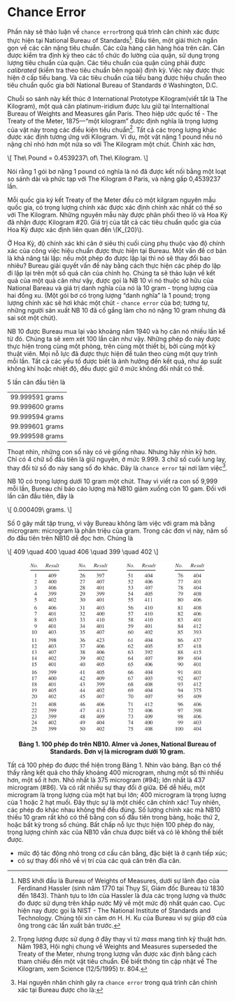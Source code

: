 # Chance Error

Phần này sẽ thảo luận về `chance error`trong quá trình cân chính xác được thực hiện tại National Bureau of Standards[^1]. Đầu tiên, một giải thích ngắn gọn về các cân nặng tiêu chuẩn. Các cửa hàng cân hàng hóa trên cân. Cân được kiểm tra định kỳ theo các tổ chức đo lường của quận, sử dụng trọng lượng tiêu chuẩn của quận. Các tiêu chuẩn của quận cũng phải được _calibrated_ (kiểm tra theo tiêu chuẩn bên ngoài) định kỳ. Việc này được thực hiện ở cấp tiểu bang. Và các tiêu chuẩn của tiểu bang được hiệu chuẩn theo tiêu chuẩn quốc gia bởi National Bureau of Standards ở Washington, D.C.

Chuỗi so sánh này kết thúc ở International Prototype Kilogram(viết tắt là The Kilogram), một quả cân platinum-iridium được lưu giữ tại Internaltional Bureau of Weights and Measures gần Paris. Theo hiệp ước quốc tế - The Treaty of the Meter, 1875—“một kilogram” được định nghĩa là trọng lượng của vật này trong các điều kiện tiêu chuẩn[^2]. Tất cả các trọng lượng khác được xác định tương ứng với Kilogram. Ví dụ, một vật nặng 1 pound nếu nó nặng chỉ nhỏ hơn một nửa so với The Kilogram một chút. Chính xác hơn,

\\[
The\\ Pound = 0.4539237\\ of\\ The\\ Kilogram.
\\]

Nói rằng 1 gói bơ nặng 1 pound có nghĩa là nó đã được kết nối bằng một loạt so sánh dài và phức tạp với The Kilogram ở Paris, và nặng gấp 0,4539237 lần.

Mỗi quốc gia ký kết Treaty of the Meter đều có một kilgram nguyên mẫu quốc gia, có trọng lượng chính xác được xác định chính xác nhất có thể so với The Kilogram. Những nguyên mẫu này được phân phối theo lô và Hoa Kỳ đã nhận được Kilogram #20. Giá trị của tất cả các tiêu chuẩn quốc gia của Hoa Kỳ được xác định liên quan đến \\(K\_{20}\\).

Ở Hoa Kỳ, độ chính xác khi cân ở siêu thị cuối cùng phụ thuộc vào độ chính xác của công việc hiệu chuẩn được thực hiện tại Bureau. Một vấn đề cơ bản là khả năng tái lập: nếu một phép đo được lặp lại thì nó sẽ thay đổi bao nhiêu? Bureau giải quyết vấn đề này bằng cách thực hiện các phép đo lặp đi lặp lại trên một số quả cân của chính họ. Chúng ta sẽ thảo luận về kết quả của một quả cân như vậy, được gọi là NB 10 vì nó thuộc sở hữu của National Bareau và giá trị danh nghĩa của nó là 10 gram - trọng lượng của hai đồng xu. (Một gói bơ có trọng lượng “danh nghĩa” là 1 pound; trọng lượng chính xác sẽ hơi khác một chút - `chance error` của bơ; tương tự, những người sản xuất NB 10 đã cố gắng làm cho nó nặng 10 gram nhưng đã sai sót một chút).

NB 10 được Bureau mua lại vào khoảng năm 1940 và họ cân nó nhiều lần kể từ đó. Chúng ta sẽ xem xét 100 lần cân như vậy. Những phép đo này được thực hiện trong cùng một phòng, trên cùng một thiết bị, bởi cùng một kỹ thuật viên. Mọi nỗ lực đã được thực hiện để tuân theo cùng một quy trình mỗi lần. Tất cả các yếu tố được biết là ảnh hưởng đến kết quả, như áp suất không khí hoặc nhiệt độ, đều được giữ ở mức không đổi nhất có thể.

5 lần cân đầu tiên là

|                 |
| --------------- |
| 99.999591 grams |
| 99.999600 grams |
| 99.999594 grams |
| 99.999601 grams |
| 99.999598 grams |

Thoạt nhìn, những con số này có vẻ giống nhau. Nhưng hãy nhìn kỹ hơn. Chỉ có 4 chữ số đầu tiên là giữ nguyên, ở mức 9.999. 3 chữ số cuối lung lay, thay đổi từ số đo này sang số đo khác. Đây là `chance error` tại nơi làm việc[^3].

NB 10 có trọng lượng dưới 10 gram một chút. Thay vì viết ra con số 9,999 mỗi lần, Bureau chỉ báo cáo lượng mà NB10 giảm xuống còn 10 gam. Đối với lần cân đầu tiên, đây là

\\[
0.000409\\ grams.
\\]

Số 0 gây mất tập trung, vì vậy Bureau không làm việc với gram mà bằng microgram: microgram là phần triệu của gram. Trong các đơn vị này, năm số đo đầu tiên trên NB10 dễ đọc hơn. Chúng là

\\[
409 \quad 400 \quad 406 \quad 399 \quad 402
\\]

<center><img src="table1.png" width="80%" height="auto"></center>

**<center>Bảng 1. 100 phép đo trên NB10. Almer và Jones, National Bureau of Standards. Đơn vị là microgram dưới 10 gram.</center>**

Tất cả 100 phép đo được thể hiện trong Bảng 1. Nhìn vào bảng. Bạn có thể thấy rằng kết quả cho thấy khoảng 400 microgram, nhưng một số thì nhiều hơn, một số ít hơn. Nhỏ nhất là 375 microgram (#94); lớn nhất là 437 microgram (#86). Và có rất nhiều sự thay đổi ở giữa. Để dễ hiểu, một microgram là trọng lượng của một hạt bụi lớn; 400 microgram là trọng lượng của 1 hoặc 2 hạt muối. Đây thực sự là một chiếc cân chính xác! Tuy nhiên, các phép đo khác nhau không thể đều đúng. Số lượng chính xác mà NB10 thiếu 10 gram rất khó có thể bằng con số đầu tiên trong bảng, hoặc thứ 2, hoặc bất kỳ trong số chúng. Bất chấp nỗ lực thực hiện 100 phép đo này, trọng lượng chính xác của NB10 vẫn chưa được biết và có lẽ không thể biết được.

[^1]: NBS khởi đầu là Bureau of Weights of Measures, dưới sự lãnh đạo của Ferdinand Hassler (sinh năm 1770 tại Thụy Sĩ, Giám đốc Bureau từ 1830 đến 1843). Thành tựu to lớn của Hassler là đưa các trọng lượng và thước đo được sử dụng trên khắp nước Mỹ về một mức độ nhất quán cao. Cục hiện nay được gọi là NIST - The National Institute of Standards and Technology. Chúng tôi xin cảm ơn H. H. Ku của Bureau vì sự giúp đỡ của ông trong các lần xuất bản trước. 

[^2]: Trọng lượng được sử dụng ở đây thay vì từ _mass_ mang tính kỹ thuật hơn. Năm 1983, Hội nghị chung về Weights and Measures superseded the Treaty of the Meter, nhưng trọng lượng vẫn được xác định bằng cách tham chiếu đến một vật tiêu chuẩn. Để biết thông tin cập nhật về The Kilogram, xem Science (12/5/1995) tr. 804. 

[^3]: Hai nguyên nhân chính gây ra `chance error` trong quá trình cân chính xác tại Bureau được cho là: 
- mức độ tác động nhỏ trong cơ cấu cân bằng, đặc biệt là ở cạnh tiếp xúc; 
- có sự thay đổi nhỏ về vị trí của các quả cân trên đĩa cân.

